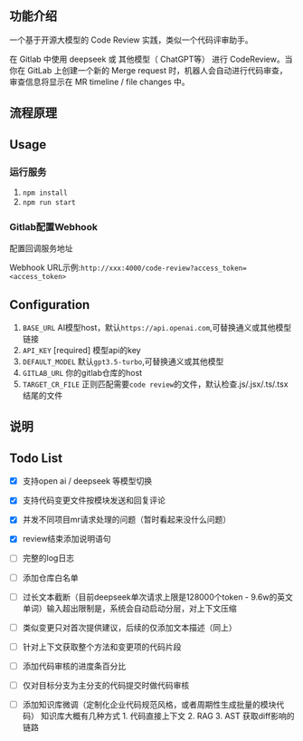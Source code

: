 ## 功能介绍
一个基于开源大模型的 Code Review 实践，类似一个代码评审助手。

在 Gitlab 中使用 deepseek 或 其他模型（ ChatGPT等） 进行 CodeReview。当你在 GitLab 上创建一个新的 Merge request 时，机器人会自动进行代码审查，审查信息将显示在 MR timeline / file changes 中。

## 流程原理

## Usage
### 运行服务

1. `npm install`
2. `npm run start`


### Gitlab配置Webhook
配置回调服务地址

Webhook URL示例:`http://xxx:4000/code-review?access_token=<access_token>`

## Configuration

1. `BASE_URL` AI模型host，默认`https://api.openai.com`,可替换通义或其他模型链接
2. `API_KEY`  [required] 模型api的key
3. `DEFAULT_MODEL` 默认`gpt3.5-turbo`,可替换通义或其他模型
4. `GITLAB_URL` 你的gitlab仓库的host
5. `TARGET_CR_FILE` 正则匹配需要`code review`的文件，默认检查.js/.jsx/.ts/.tsx结尾的文件

## 说明

## Todo List

- [x] 支持open ai / deepseek 等模型切换
- [x] 支持代码变更文件按模块发送和回复评论
- [x] 并发不同项目mr请求处理的问题（暂时看起来没什么问题）
- [x] review结束添加说明语句
- [ ] 完整的log日志
- [ ] 添加仓库白名单
- [ ] 过长文本截断（目前deepseek单次请求上限是128000个token - 9.6w的英文单词）输入超出限制是，系统会自动启动分层，对上下文压缩
- [ ] 类似变更只对首次提供建议，后续的仅添加文本描述（同上）

- [ ] 针对上下文获取整个方法和变更项的代码片段
- [ ] 添加代码审核的进度条百分比

- [ ] 仅对目标分支为主分支的代码提交时做代码审核
- [ ] 添加知识库微调（定制化企业代码规范风格，或者周期性生成批量的模块代码）
      知识库大概有几种方式
      1. 代码直接上下文
      2. RAG 
      3. AST 获取diff影响的链路






